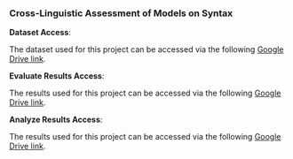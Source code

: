 

### Cross-Linguistic Assessment of Models on Syntax


**Dataset Access**:  

The dataset used for this project can be accessed via the following [Google Drive link](https://drive.google.com/drive/folders/1mD3SErNhHsmL_G5b8nZVlPH3_uRcfGsh?usp=drive_link).

**Evaluate Results Access**:  

The results used for this project can be accessed via the following [Google Drive link](https://drive.google.com/drive/folders/1iaeQgqPy2Yhp7pDqUFG55nHaBWhVYe5h?usp=drive_link).

**Analyze Results Access**:  

The results used for this project can be accessed via the following [Google Drive link](https://drive.google.com/drive/folders/1QVZz8awg904a5IjeCWXsZcSIiajHJCKU?usp=drive_link).



